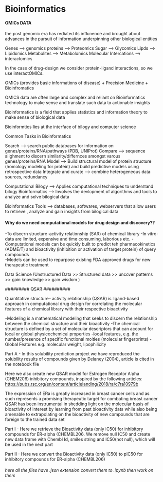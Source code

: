 # Bioinformatics

#### OMICs DATA ######
the post genomic era has rediated its influnence and brought about advances in the pursuit of information underpinning
other biological entities

Genes --> genomics
proteins --> Proteomics
Sugar --> Glycomics
Lipds --> Lipidomics
Metabolites --> Metabolomics
Molecular Intercations --> interactomics

In the case of drug-design we consider protein-ligand interactions, so we use interactOMICs.

OMICs (provides basic informations of disease) + Precision Medicine +  Bioinfromatics

OMICS data are often large and complex and reliant on Bioinformatics technology to make sense and 
translate such data to actionable insights 

Bioinformatics is a field that applies statistics and information theory to 
make sense of biological data

Bioinformtics lies at the interface of bilogy and computer science 

Common Tasks in Bioinformatics

Search --> search public databases for information on genes/proteins/RNA/pathways (PDB, UNIProt)
Compare --> sequence alighment to discern similarity/differnces amongst varous genes/proteins/RNA
Model --> Build structural model of protein structure (homology modeling for protein) and build predictive models 
using retrospective data
Integrate and curate --> combine heterogeneous data sources, redundancy 

Computational Bilogy --> Applies computational techniques to understand bilogy
Bioinformatics --> Involves the devlopment of algorithms and tools to analyze and solve bilogical data

Bioinformatics Tools --> databases, softwares, webservers that allow users to retrieve , 
analyze and gain insights from bilogical data

#### Why do we need computational models for drug design and discovery?? #######

-To discern structure-activity relationship (SAR) of chemical library
-In vitro-data are limited, expensive and time consuming, laborious etc.
-Computational models can be quickly built to predict teh pharmacokinetics (ADME/T)  and 
bioactivity (inhibition or activation of target protein) of query compounds  
-Models can be used to repurpose existing FDA approved drugs for new therapeutic 
treatment

Data Science (Unstructured Data >> Structured data >> uncover patterns >> gain knowledge >> gain wisdom )

######### QSAR ##########

Quantitative structure– activity relationship (QSAR) is ligand-based approach in computational drug design for correlating the molecular features of a chemical library with their respective bioactivity

-Modeling is a mathematical modeling that seeks to discern the relationship between 
the chemical structure and their bioactivity
-The chemical structure is defined by a set of molecular descriptors that can account for local or 
global physicochemical properties
-local features, e.g. the number/presence of specific functional moities (molecular fingerprints)
-Global Features e.g. molecular weight, lipophilicity  
 
Part A - In this solubility prediction project we have reproduced the solubility results of compounds given by Delaney (2004), article is cited in the notebook file


Here we also create new QSAR model for Estrogen Receptor Alpha (CHEM206) inhibitory compounds, inspired by the following articles:
https://pubs.rsc.org/en/content/articlelanding/2018/ra/c7ra10979b

The expression of ERa is greatly increased in breast cancer cells and as such represents a promising therapeutic target for combating breast cancer
QSAR has been instrumental in shedding light on the molecular basis of bioactivity of interest by learning from past bioactivity data while also being amenable to extrapolating on the bioactivity of new compounds that are foreign to the trained data set

Part I - Here we retrieve the Bioactivity data (only IC50) for inhibitory compounds for ER-alpha (CHEMBL206. We remove null IC50 and create new
data frame with Chembl Id, smiles string and IC50(not null), which will be used in the next part

Part II - Here we convert the Bioactivity data (only IC50) to pIC50 for inhibitory compounds for ER-alpha (CHEMBL206)

###### here all the files have .json extension convert them to .ipynb then work on them ######
